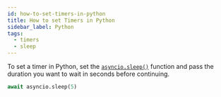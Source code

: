 ```yaml
---
id: how-to-set-timers-in-python
title: How to set Timers in Python
sidebar_label: Python
tags:
  - timers
  - sleep
---
```


To set a timer in Python, set the [`asyncio.sleep()`](https://docs.python.org/3/library/asyncio-task.html#sleeping) function and pass the duration you want to wait in seconds before continuing.

```python
await asyncio.sleep(5)
```
